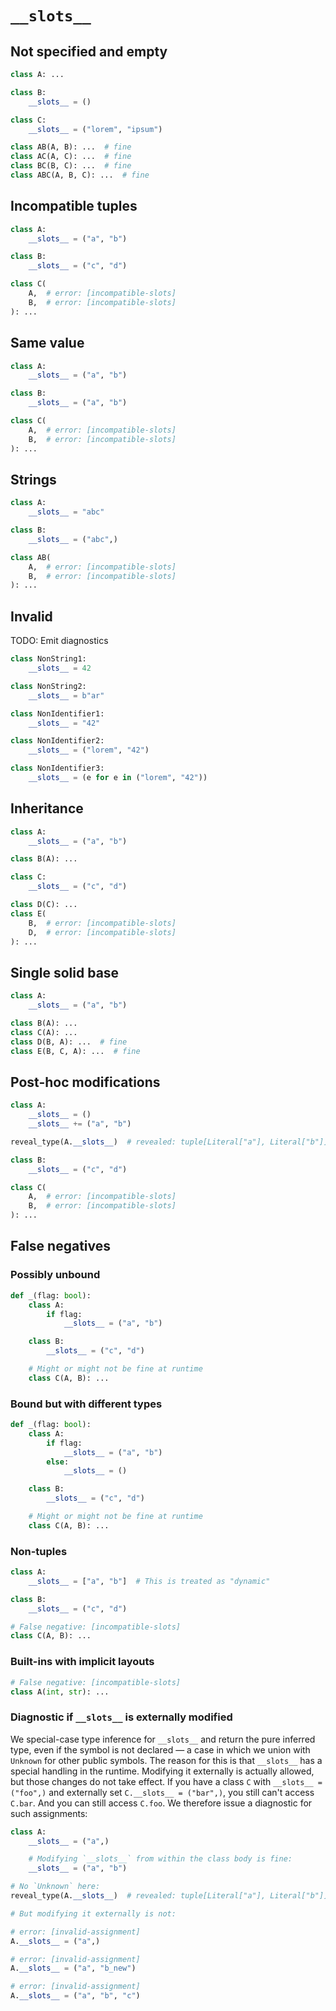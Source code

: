# `__slots__`

## Not specified and empty

```py
class A: ...

class B:
    __slots__ = ()

class C:
    __slots__ = ("lorem", "ipsum")

class AB(A, B): ...  # fine
class AC(A, C): ...  # fine
class BC(B, C): ...  # fine
class ABC(A, B, C): ...  # fine
```

## Incompatible tuples

```py
class A:
    __slots__ = ("a", "b")

class B:
    __slots__ = ("c", "d")

class C(
    A,  # error: [incompatible-slots]
    B,  # error: [incompatible-slots]
): ...
```

## Same value

```py
class A:
    __slots__ = ("a", "b")

class B:
    __slots__ = ("a", "b")

class C(
    A,  # error: [incompatible-slots]
    B,  # error: [incompatible-slots]
): ...
```

## Strings

```py
class A:
    __slots__ = "abc"

class B:
    __slots__ = ("abc",)

class AB(
    A,  # error: [incompatible-slots]
    B,  # error: [incompatible-slots]
): ...
```

## Invalid

TODO: Emit diagnostics

```py
class NonString1:
    __slots__ = 42

class NonString2:
    __slots__ = b"ar"

class NonIdentifier1:
    __slots__ = "42"

class NonIdentifier2:
    __slots__ = ("lorem", "42")

class NonIdentifier3:
    __slots__ = (e for e in ("lorem", "42"))
```

## Inheritance

```py
class A:
    __slots__ = ("a", "b")

class B(A): ...

class C:
    __slots__ = ("c", "d")

class D(C): ...
class E(
    B,  # error: [incompatible-slots]
    D,  # error: [incompatible-slots]
): ...
```

## Single solid base

```py
class A:
    __slots__ = ("a", "b")

class B(A): ...
class C(A): ...
class D(B, A): ...  # fine
class E(B, C, A): ...  # fine
```

## Post-hoc modifications

```py
class A:
    __slots__ = ()
    __slots__ += ("a", "b")

reveal_type(A.__slots__)  # revealed: tuple[Literal["a"], Literal["b"]]

class B:
    __slots__ = ("c", "d")

class C(
    A,  # error: [incompatible-slots]
    B,  # error: [incompatible-slots]
): ...
```

## False negatives

### Possibly unbound

```py
def _(flag: bool):
    class A:
        if flag:
            __slots__ = ("a", "b")

    class B:
        __slots__ = ("c", "d")

    # Might or might not be fine at runtime
    class C(A, B): ...
```

### Bound but with different types

```py
def _(flag: bool):
    class A:
        if flag:
            __slots__ = ("a", "b")
        else:
            __slots__ = ()

    class B:
        __slots__ = ("c", "d")

    # Might or might not be fine at runtime
    class C(A, B): ...
```

### Non-tuples

```py
class A:
    __slots__ = ["a", "b"]  # This is treated as "dynamic"

class B:
    __slots__ = ("c", "d")

# False negative: [incompatible-slots]
class C(A, B): ...
```

### Built-ins with implicit layouts

```py
# False negative: [incompatible-slots]
class A(int, str): ...
```

### Diagnostic if `__slots__` is externally modified

We special-case type inference for `__slots__` and return the pure inferred type, even if the symbol
is not declared — a case in which we union with `Unknown` for other public symbols. The reason for
this is that `__slots__` has a special handling in the runtime. Modifying it externally is actually
allowed, but those changes do not take effect. If you have a class `C` with `__slots__ = ("foo",)`
and externally set `C.__slots__ = ("bar",)`, you still can't access `C.bar`. And you can still
access `C.foo`. We therefore issue a diagnostic for such assignments:

```py
class A:
    __slots__ = ("a",)

    # Modifying `__slots__` from within the class body is fine:
    __slots__ = ("a", "b")

# No `Unknown` here:
reveal_type(A.__slots__)  # revealed: tuple[Literal["a"], Literal["b"]]

# But modifying it externally is not:

# error: [invalid-assignment]
A.__slots__ = ("a",)

# error: [invalid-assignment]
A.__slots__ = ("a", "b_new")

# error: [invalid-assignment]
A.__slots__ = ("a", "b", "c")
```
